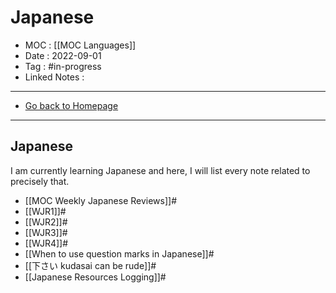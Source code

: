 # Japanese
- MOC : [[MOC Languages]]
- Date : 2022-09-01
- Tag : #in-progress
- Linked Notes : 
-------------------
- [Go back to Homepage](https://misudashi.ga/)
-----

## Japanese

I am currently learning Japanese and here, I will list every note related to precisely that. 

- [[MOC Weekly Japanese Reviews]]#
- [[WJR1]]#
- [[WJR2]]#
- [[WJR3]]#
- [[WJR4]]#
- [[When to use question marks in Japanese]]#
- [[下さい kudasai can be rude]]#
- [[Japanese Resources Logging]]#